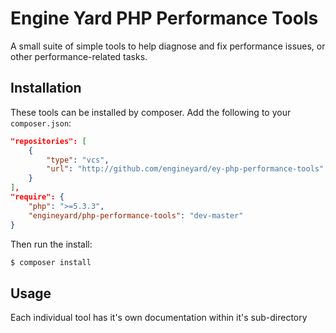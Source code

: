 # Engine Yard PHP Performance Tools

A small suite of simple tools to help diagnose and
fix performance issues, or other performance-related
tasks.

## Installation

These tools can be installed by composer. Add the following to your
`composer.json`:

```json
"repositories": [
    {
        "type": "vcs",
        "url": "http://github.com/engineyard/ey-php-performance-tools"
    }
],
"require": {
    "php": ">=5.3.3",
    "engineyard/php-performance-tools": "dev-master"
}
```

Then run the install:
```bash
$ composer install
```

## Usage

Each individual tool has it's own documentation within it's sub-directory
